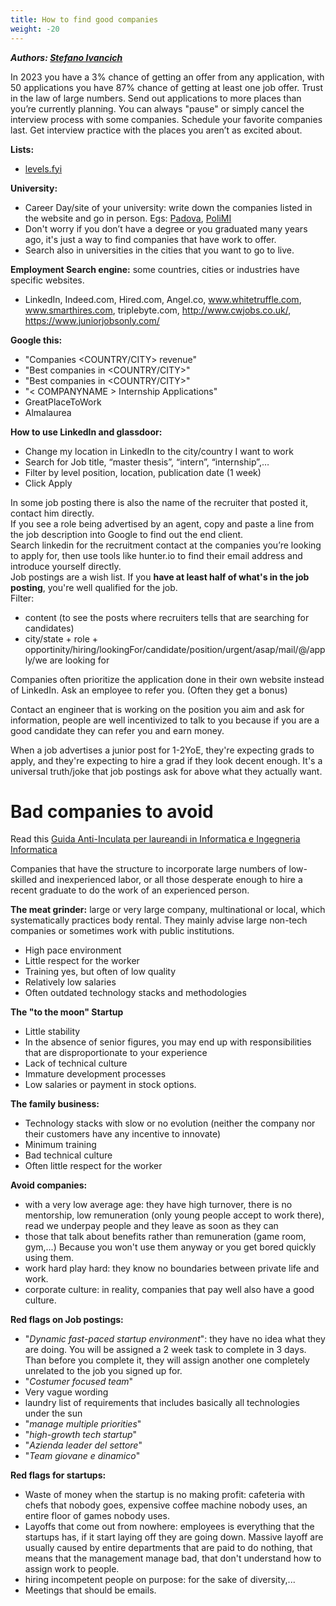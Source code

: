 ```yaml
---
title: How to find good companies
weight: -20
---
```


***Authors: [Stefano Ivancich](https://www.linkedin.com/in/stefano-ivancich/)***

In 2023 you have a 3% chance of getting an offer from any application, with 50 applications you have 87% chance of getting at least one job offer. Trust in the law of large numbers.
Send out applications to more places than you’re currently planning.
You can always "pause" or simply cancel the interview process with some companies.
Schedule your favorite companies last. Get interview practice with the places you aren’t as excited about.


**Lists:**
 - [levels.fyi](https://www.levels.fyi/internships/)

**University:**
 - Career Day/site of your university: write down the companies listed in the website and go in person. Egs: [Padova](https://www.universitaperta-unipd.it/eventi/universita-aperta/aziende-partecipanti-ua2023), [PoliMI](https://www.careerservice.polimi.it/it-IT/Home/Index/)
 - Don't worry if you don’t have a degree or you graduated many years ago, it's just a way to find companies that have work to offer.
 - Search also in universities in the cities that you want to go to live.


**Employment Search engine:** some countries, cities or industries have specific websites.
 - LinkedIn, Indeed.com, Hired.com, Angel.co, www.whitetruffle.com, www.smarthires.com, triplebyte.com, http://www.cwjobs.co.uk/, https://www.juniorjobsonly.com/ 


**Google this:**
 - "Companies <COUNTRY/CITY> revenue"
 - "Best <INDUSRTY> companies in <COUNTRY/CITY>"
 - "Best companies in <COUNTRY/CITY>"
 - "< COMPANYNAME > Internship Applications"
 - GreatPlaceToWork
 - Almalaurea

**How to use LinkedIn and glassdoor:**
 - Change my location in LinkedIn to the city/country I want to work
 - Search for Job title, “master thesis”, “intern”, “internship”,…
 - Filter by level position, location, publication date (1 week)
 - Click Apply

In some job posting there is also the name of the recruiter that posted it, contact him directly.  
If you see a role being advertised by an agent, copy and paste a line from the job description into Google to find out the end client.  
Search linkedin for the recruitment contact at the companies you’re looking to apply for, then use tools like hunter.io to find their email address and introduce yourself directly.  
Job postings are a wish list. If you **have at least half of what's in the job posting**, you're well qualified for the job.  
Filter:
 - content (to see the posts where recruiters tells that are searching for candidates)
 - city/state + role + opportinity/hiring/lookingFor/candidate/position/urgent/asap/mail/@/apply/we are looking for

Companies often prioritize the application done in their own website instead of LinkedIn.
Ask an employee to refer you. (Often they get a bonus)

Contact an engineer that is working on the position you aim and ask for information, people are well incentivized to talk to you because if you are a good candidate they can refer you and earn money.

When a job advertises a junior post for 1-2YoE, they're expecting grads to apply, and they're expecting to hire a grad if they look decent enough. It's a universal truth/joke that job postings ask for above what they actually want.

# Bad companies to avoid
Read this [Guida Anti-Inculata per laureandi in Informatica e Ingegneria Informatica](https://blog.robutti.me/guida-anti-inculata-per-laureandi-in-informatica-ing-inf)

Companies that have the structure to incorporate large numbers of low-skilled and inexperienced labor, or all those desperate enough to hire a recent graduate to do the work of an experienced person.

**The meat grinder:** large or very large company, multinational or local, which systematically practices body rental. They mainly advise large non-tech companies or sometimes work with public institutions.
 - High pace environment
 - Little respect for the worker
 - Training yes, but often of low quality
 - Relatively low salaries
 - Often outdated technology stacks and methodologies

**The "to the moon" Startup**
 - Little stability
 - In the absence of senior figures, you may end up with responsibilities that are disproportionate to your experience
 - Lack of technical culture
 - Immature development processes
 - Low salaries or payment in stock options.
 
**The family business:**
 - Technology stacks with slow or no evolution (neither the company nor their customers have any incentive to innovate)
 - Minimum training
 - Bad technical culture
 - Often little respect for the worker

**Avoid companies:**
 - with a very low average age: they have high turnover, there is no mentorship, low remuneration (only young people accept to work there), read we underpay people and they leave as soon as they can
 - those that talk about benefits rather than remuneration (game room, gym,...) Because you won't use them anyway or you get bored quickly using them.
 - work hard play hard: they know no boundaries between private life and work.
 - corporate culture: in reality, companies that pay well also have a good culture.


**Red flags on Job postings:**
 - "_Dynamic fast-paced startup environment_": they have no idea what they are doing. You will be assigned a 2 week task to complete in 3 days. Than before you complete it, they will assign another one completely unrelated to the job you signed up for.
 - "_Costumer focused team_"
 - Very vague wording
 - laundry list of requirements that includes basically all technologies under the sun
 - "_manage multiple priorities_"
 - "_high-growth tech startup_"
 - "_Azienda leader del settore_"
 - "_Team giovane e dinamico_"

**Red flags for startups:**
 - Waste of money when the startup is no making profit: cafeteria with chefs that nobody goes, expensive coffee machine nobody uses, an entire floor of games nobody uses.
 - Layoffs that come out from nowhere: employees is everything that the startups has, if it start laying off they are going down. Massive layoff are usually caused by entire departments that are paid to do nothing, that means that the management manage bad, that don't understand how to assign work to people.
 - hiring incompetent people on purpose: for the sake of diversity,...
 - Meetings that should be emails.

